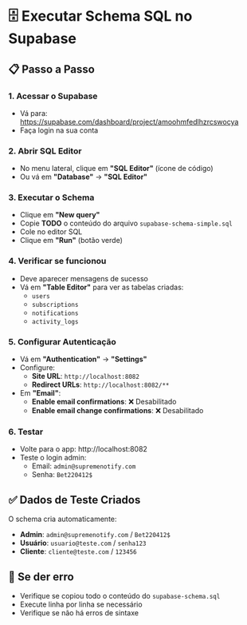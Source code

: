 # 🗄️ Executar Schema SQL no Supabase

## 📋 Passo a Passo

### 1. **Acessar o Supabase**
- Vá para: https://supabase.com/dashboard/project/amoohmfedlhzrcswocya
- Faça login na sua conta

### 2. **Abrir SQL Editor**
- No menu lateral, clique em **"SQL Editor"** (ícone de código)
- Ou vá em **"Database"** → **"SQL Editor"**

### 3. **Executar o Schema**
- Clique em **"New query"**
- Copie **TODO** o conteúdo do arquivo `supabase-schema-simple.sql`
- Cole no editor SQL
- Clique em **"Run"** (botão verde)

### 4. **Verificar se funcionou**
- Deve aparecer mensagens de sucesso
- Vá em **"Table Editor"** para ver as tabelas criadas:
  - `users`
  - `subscriptions` 
  - `notifications`
  - `activity_logs`

### 5. **Configurar Autenticação**
- Vá em **"Authentication"** → **"Settings"**
- Configure:
  - **Site URL**: `http://localhost:8082`
  - **Redirect URLs**: `http://localhost:8082/**`
- Em **"Email"**:
  - **Enable email confirmations**: ❌ Desabilitado
  - **Enable email change confirmations**: ❌ Desabilitado

### 6. **Testar**
- Volte para o app: http://localhost:8082
- Teste o login admin:
  - Email: `admin@supremenotify.com`
  - Senha: `Bet220412$`

## ✅ **Dados de Teste Criados**

O schema cria automaticamente:
- **Admin**: `admin@supremenotify.com` / `Bet220412$`
- **Usuário**: `usuario@teste.com` / `senha123`
- **Cliente**: `cliente@teste.com` / `123456`

## 🚨 **Se der erro**

- Verifique se copiou todo o conteúdo do `supabase-schema.sql`
- Execute linha por linha se necessário
- Verifique se não há erros de sintaxe
